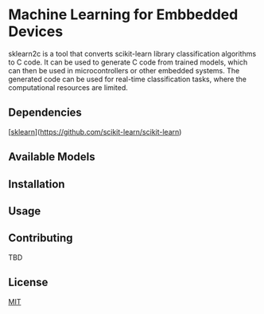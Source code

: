 # Machine Learning for Embbedded Devices
sklearn2c is a tool that converts scikit-learn library classification algorithms to C code. It can be used to generate C code from trained models, which can then be used in microcontrollers or other embedded systems. The generated code can be used for real-time classification tasks, where the computational resources are limited.
## Dependencies
[[sklearn](scikit-learn)](https://github.com/scikit-learn/scikit-learn)
## Available Models

## Installation

## Usage

## Contributing
TBD
## License
[MIT](LICENSE)

